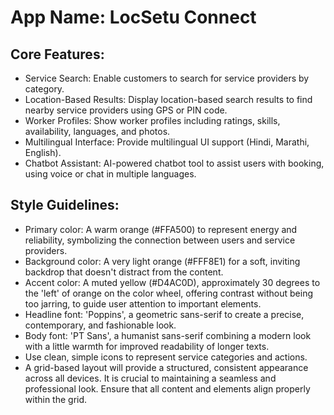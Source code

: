 # **App Name**: LocSetu Connect

## Core Features:

- Service Search: Enable customers to search for service providers by category.
- Location-Based Results: Display location-based search results to find nearby service providers using GPS or PIN code.
- Worker Profiles: Show worker profiles including ratings, skills, availability, languages, and photos.
- Multilingual Interface: Provide multilingual UI support (Hindi, Marathi, English).
- Chatbot Assistant: AI-powered chatbot tool to assist users with booking, using voice or chat in multiple languages.

## Style Guidelines:

- Primary color: A warm orange (#FFA500) to represent energy and reliability, symbolizing the connection between users and service providers.
- Background color: A very light orange (#FFF8E1) for a soft, inviting backdrop that doesn't distract from the content.
- Accent color: A muted yellow (#D4AC0D), approximately 30 degrees to the 'left' of orange on the color wheel, offering contrast without being too jarring, to guide user attention to important elements.
- Headline font: 'Poppins', a geometric sans-serif to create a precise, contemporary, and fashionable look.
- Body font: 'PT Sans', a humanist sans-serif combining a modern look with a little warmth for improved readability of longer texts.
- Use clean, simple icons to represent service categories and actions.
- A grid-based layout will provide a structured, consistent appearance across all devices. It is crucial to maintaining a seamless and professional look. Ensure that all content and elements align properly within the grid.